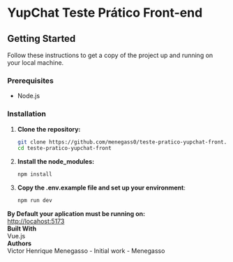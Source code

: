 # YupChat Teste Prático Front-end

## Getting Started

Follow these instructions to get a copy of the project up and running on your local machine.

### Prerequisites

- Node.js

### Installation

1. **Clone the repository:**
   ```bash
   git clone https://github.com/menegass0/teste-pratico-yupchat-front.git
   cd teste-pratico-yupchat-front
2. **Install the node_modules:**
   ```bash
   npm install
3.  **Copy the .env.example file and set up your environment**:
    ```bash
    npm run dev
    ```
**By Default your aplication must be running on:**<br>
[http://locahost:5173](http://locahost:5173)<br>
**Built With**<br>
Vue.js<br>
**Authors**<br>
Victor Henrique Menegasso - Initial work - Menegasso<br>


